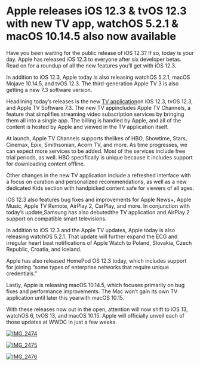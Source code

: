 # Apple releases iOS 12.3 & tvOS 12.3 with new TV app, watchOS 5.2.1 & macOS 10.14.5 also now available

Have you been waiting for the public release of iOS 12.3? If so, today is your day. Apple has released iOS 12.3 to everyone after six developer betas. Read on for a roundup of all the new features you’ll get with iOS 12.3.

In addition to iOS 12.3, Apple today is also releasing watchOS 5.2.1, macOS Mojave 10.14.5, and tvOS 12.3. The third-generation Apple TV 3 is also getting a new 7.3 software version.

Headlining today’s releases is the new [TV application](https://www.apple.com/newsroom/2019/05/all-new-apple-tv-app-available-in-over-100-countries-starting-today/)on iOS 12.3, tvOS 12.3, and Apple TV Software 7.3. The new TV appincludes Apple TV Channels, a feature that simplifies streaming video subscription services by bringing them all into a single app. The billing is handled by Apple, and all of the content is hosted by Apple and viewed in the TV application itself.

At launch, Apple TV Channels supports thelikes of HBO, Showtime, Stars, Cinemax, Epix, Smithsonian, Acorn TV, and more. As time progresses, we can expect more services to be added. Most of the services include free trial periods, as well. HBO specifically is unique because it includes support for downloading content offline.

Other changes in the new TV application include a refreshed interface with a focus on curation and personalized recommendations, as well as a new dedicated Kids section with handpicked content safe for viewers of all ages.

iOS 12.3 also features bug fixes and improvements for Apple News+, Apple Music, Apple TV Remote, AirPlay 2, CarPlay, and more. In conjunction with today’s update,Samsung has also debutedthe TV application and AirPlay 2 support on compatible smart televisions.

In addition to iOS 12.3 and the Apple TV updates, Apple today is also releasing watchOS 5.2.1. That update will further expand the ECG and irregular heart beat notifications of Apple Watch to Poland, Slovakia, Czech Republic, Croatia, and Iceland.

Apple has also released HomePod OS 12.3 today, which includes support for joining “some types of enterprise networks that require unique credentials.”

Lastly, Apple is releasing macOS 10.14.5, which focuses primarily on bug fixes and performance improvements. The Mac won’t gain its own TV application until later this yearwith macOS 10.15.

With these releases now out in the open, attention will now shift to iOS 13, watchOS 6, tvOS 13, and macOS 10.15. Apple will officially unveil each of those updates at WWDC in just a few weeks.

[![](https://i1.wp.com/9to5mac.com/wp-content/uploads/sites/6/2019/05/IMG_2474.jpg?zoom=2&w=330&h=713&quality=82&strip=all&ssl=1 "IMG\_2474")](https://9to5mac.com/2019/05/13/ios-12-3-features-tvos-13-more/img_2474/)

[![](https://i0.wp.com/9to5mac.com/wp-content/uploads/sites/6/2019/05/IMG_2475.jpg?zoom=2&w=329&h=713&quality=82&strip=all&ssl=1 "IMG\_2475")](https://9to5mac.com/2019/05/13/ios-12-3-features-tvos-13-more/img_2475/)

[![](https://i2.wp.com/9to5mac.com/wp-content/uploads/sites/6/2019/05/IMG_2476.jpg?zoom=2&w=329&h=713&quality=82&strip=all&ssl=1 "IMG\_2476")](https://9to5mac.com/2019/05/13/ios-12-3-features-tvos-13-more/img_2476/)

